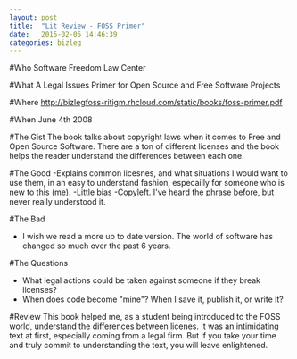 ```yaml
---
layout: post
title:  "Lit Review - FOSS Primer"
date:   2015-02-05 14:46:39
categories: bizleg
---
```

#Who
Software Freedom Law Center

#What
A Legal Issues Primer for
Open Source and Free Software Projects

#Where
http://bizlegfoss-ritigm.rhcloud.com/static/books/foss-primer.pdf

#When
June 4th 2008

#The Gist
The book talks about copyright laws when it comes to Free and Open Source Software. There are a ton of different licenses and the book helps the reader understand the differences between each one.  

#The Good
-Explains common licesnes, and what situations I would want to use them, in an easy to understand fashion, especailly for someone who is new to this (me).
-Little bias
-Copyleft. I've heard the phrase before, but never really understood it. 


#The Bad
- I wish we read a more up to date version. The world of software has changed so much over the past 6 years. 

#The Questions
- What legal actions could be taken against someone if they break licenses? 
- When does code become "mine"? When I save it, publish it, or write it?


#Review
This book helped me, as a student being introduced to the FOSS world, understand the differences between licenes. It was an intimidating text at first, especially coming from a legal firm. But if you take your time and truly commit to understanding the text, you will leave enlightened. 

